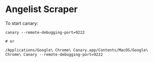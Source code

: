 # Angelist Scraper

To start canary:
```
canary --remote-debugging-port=9222

# or

/Applications/Google\ Chrome\ Canary.app/Contents/MacOS/Google\ Chrome\ Canary --remote-debugging-port=9222
```
